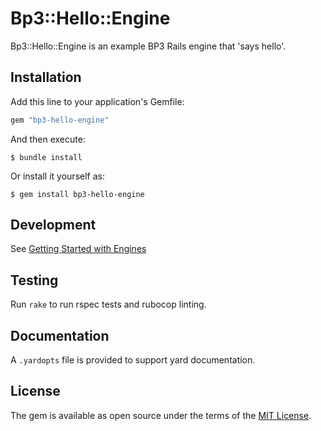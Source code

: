# Bp3::Hello::Engine

Bp3::Hello::Engine is an example BP3 Rails engine that 'says hello'.

## Installation

Add this line to your application's Gemfile:

```ruby
gem "bp3-hello-engine"
```

And then execute:

    $ bundle install

Or install it yourself as:

    $ gem install bp3-hello-engine

## Development
See [Getting Started with Engines](https://guides.rubyonrails.org/engines.html)

## Testing
Run `rake` to run rspec tests and rubocop linting.

## Documentation
A `.yardopts` file is provided to support yard documentation.

## License
The gem is available as open source under the terms of the [MIT License](https://opensource.org/licenses/MIT).
